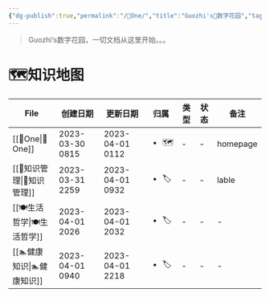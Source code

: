 ```yaml
---
{"dg-publish":true,"permalink":"/🌿One/","title":"Guozhi's🌿数字花园","tags":["🗺","gardenEntry","gardenEntry","gardenEntry","gardenEntry"]}
---
```


  
> Guozhi‘s数字花园，一切文档从这里开始。。。

# 🗺知识地图
| File                  | 创建日期            | 更新日期            | 归属                   | 类型 | 状态 | 备注       |
| --------------------- | --------------- | --------------- | -------------------- | -- | -- | -------- |
| [[🌿One\|🌿One]]   | 2023-03-30 0815 | 2023-04-01 0112 | <ul><li>🗺</li></ul> | \- | \- | homepage |
| [[🥇知识管理\|🥇知识管理]] | 2023-03-31 2259 | 2023-04-01 0932 | <ul><li>🏷</li></ul> | \- | \- | lable    |
| [[🍽生活哲学\|🍽生活哲学]] | 2023-04-01 2026 | 2023-04-01 2032 | <ul><li>🏷</li></ul> | \- | \- | \-       |
| [[🏊健康知识\|🏊健康知识]] | 2023-04-01 0940 | 2023-04-01 2218 | <ul><li>🏷</li></ul> | \- | \- | \-       |


